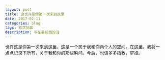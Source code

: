 ```yaml
---
layout: post
title: 这也许是你第一次来到这里
date: 2017-02-11
categories: blog
tags: 初次见面
description: 写在最前面的话
---
```


 也许这是你第一次来到这里，这是一个属于我和你两个人的空间。在这里，我将一点点记录下所有，关于我和你的那些瞬间。今后，也请多多指教，梦娅。
